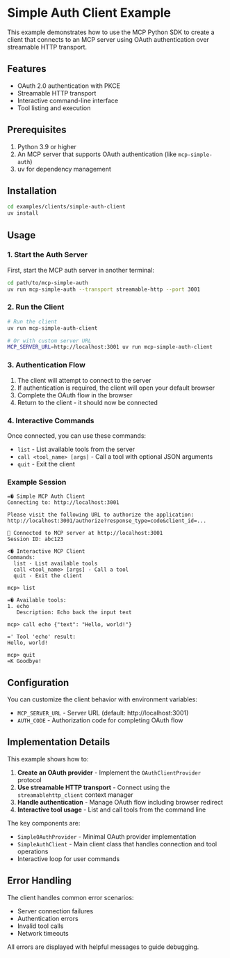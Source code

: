 # Simple Auth Client Example

This example demonstrates how to use the MCP Python SDK to create a client that connects to an MCP server using OAuth authentication over streamable HTTP transport.

## Features

- OAuth 2.0 authentication with PKCE
- Streamable HTTP transport  
- Interactive command-line interface
- Tool listing and execution

## Prerequisites

1. Python 3.9 or higher
2. An MCP server that supports OAuth authentication (like `mcp-simple-auth`)
3. uv for dependency management

## Installation

```bash
cd examples/clients/simple-auth-client
uv install
```

## Usage

### 1. Start the Auth Server

First, start the MCP auth server in another terminal:

```bash
cd path/to/mcp-simple-auth
uv run mcp-simple-auth --transport streamable-http --port 3001
```

### 2. Run the Client

```bash
# Run the client
uv run mcp-simple-auth-client

# Or with custom server URL
MCP_SERVER_URL=http://localhost:3001 uv run mcp-simple-auth-client
```

### 3. Authentication Flow

1. The client will attempt to connect to the server
2. If authentication is required, the client will open your default browser 
3. Complete the OAuth flow in the browser
4. Return to the client - it should now be connected

### 4. Interactive Commands

Once connected, you can use these commands:

- `list` - List available tools from the server
- `call <tool_name> [args]` - Call a tool with optional JSON arguments
- `quit` - Exit the client

### Example Session

```
=� Simple MCP Auth Client
Connecting to: http://localhost:3001

Please visit the following URL to authorize the application:
http://localhost:3001/authorize?response_type=code&client_id=...

 Connected to MCP server at http://localhost:3001
Session ID: abc123

<� Interactive MCP Client
Commands:
  list - List available tools
  call <tool_name> [args] - Call a tool
  quit - Exit the client

mcp> list

=� Available tools:
1. echo
   Description: Echo back the input text

mcp> call echo {"text": "Hello, world!"}

=' Tool 'echo' result:
Hello, world!

mcp> quit
=K Goodbye!
```

## Configuration

You can customize the client behavior with environment variables:

- `MCP_SERVER_URL` - Server URL (default: http://localhost:3001)
- `AUTH_CODE` - Authorization code for completing OAuth flow

## Implementation Details

This example shows how to:

1. **Create an OAuth provider** - Implement the `OAuthClientProvider` protocol
2. **Use streamable HTTP transport** - Connect using the `streamablehttp_client` context manager  
3. **Handle authentication** - Manage OAuth flow including browser redirect
4. **Interactive tool usage** - List and call tools from the command line

The key components are:

- `SimpleOAuthProvider` - Minimal OAuth provider implementation
- `SimpleAuthClient` - Main client class that handles connection and tool operations
- Interactive loop for user commands

## Error Handling

The client handles common error scenarios:

- Server connection failures
- Authentication errors  
- Invalid tool calls
- Network timeouts

All errors are displayed with helpful messages to guide debugging.